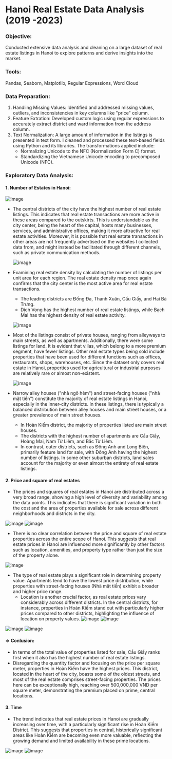 # Hanoi Real Estate Data Analysis (2019 -2023)

### Objective:
Conducted extensive data analysis and cleaning on a large dataset of real estate listings in Hanoi to explore patterns and derive insights into the market.

### Tools: 
Pandas, Seaborn, Matplotlib, Regular Expressions, Word Cloud

### Data Preparation:
1. Handling Missing Values: Identified and addressed missing values, outliers, and inconsistencies in key columns like "price" column.
2. Feature Extration: Developed custom logic using regular expressions to accurately extract district and ward information from the address column.
3. Text Normalization: A large amount of information in the listings is presented in text form. I cleaned and processed these text-based fields using Python and its libraries. The transformations applied include:
   * Normalizing Unicode to the NFC (Normalization Form C) format.
   * Standardizing the Vietnamese Unicode encoding to precomposed Unicode (NFC).

### Exploratory Data Analysis:
#### 1. Number of Estates in Hanoi:
   ![image](https://github.com/user-attachments/assets/4e700b2c-3c14-4266-bb64-4acbc13b8191)
- The central districts of the city have the highest number of real estate listings. This indicates that real estate transactions are more active in these areas compared to the outskirts. This is understandable as the city center, being the heart of the capital, hosts many businesses, services, and administrative offices, making it more attractive for real estate activities. Moreover, it is possible that real estate transactions in other areas are not frequently advertised on the websites I collected data from, and might instead be facilitated through different channels, such as private communication methods.
  
  ![image](https://github.com/user-attachments/assets/66a99409-e35c-4944-9ff9-33b5d08073ac)
- Examining real estate density by calculating the number of listings per unit area for each region. The real estate density map once again confirms that the city center is the most active area for real estate transactions.
  + The leading districts are Đống Đa, Thanh Xuân, Cầu Giấy, and Hai Bà Trưng.
  + Dịch Vọng has the highest number of real estate listings, while Bạch Mai has the highest density of real estate activity.

  ![image](https://github.com/user-attachments/assets/9e7dea9c-f8de-4c95-bebc-31e3b9bf0a60)
- Most of the listings consist of private houses, ranging from alleyways to main streets, as well as apartments. Additionally, there were some listings for land. It is evident that villas, which belong to a more premium segment, have fewer listings. Other real estate types being sold include properties that have been used for different functions such as offices, restaurants, shops, warehouses, etc. Since the dataset only covers real estate in Hanoi, properties used for agricultural or industrial purposes are relatively rare or almost non-existent.

  ![image](https://github.com/user-attachments/assets/45a404e7-c0cf-4712-86ea-aae152bd232e)
- Narrow alley houses ("nhà ngõ hẻm") and street-facing houses ("nhà mặt tiền") constitute the majority of real estate listings in Hanoi, especially in the inner-city districts. In these listings, there is typically a balanced distribution between alley houses and main street houses, or a greater prevalence of main street houses.
  + In Hoàn Kiếm district, the majority of properties listed are main street houses.
  + The districts with the highest number of apartments are Cầu Giấy, Hoàng Mai, Nam Từ Liêm, and Bắc Từ Liêm.
  + In contrast, outer districts, such as Đông Anh and Long Biên, primarily feature land for sale, with Đông Anh having the highest number of listings. In some other suburban districts, land sales account for the majority or even almost the entirety of real estate listings.

#### 2. Price and square of real estates
- The prices and squares of real estates in Hanoi are distributed across a very broad range, showing a high level of diversity and variability among the data points. This indicates that there is significant variation in both the cost and the area of properties available for sale across different neighborhoods and districts in the city.
  
![image](https://github.com/user-attachments/assets/f208e3a9-e7ba-422d-a94e-f36ff3a6fe70) ![image](https://github.com/user-attachments/assets/e07ba0c1-44c3-4f84-81ea-4e45b346b9c2)

- There is no clear correlation between the price and square of real estate properties across the entire scope of Hanoi. This suggests that real estate prices in Hanoi are influenced more significantly by other factors such as location, amenities, and property type rather than just the size of the property alone.
  
![image](https://github.com/user-attachments/assets/96f4f2bd-627e-436e-a12c-04a717747f9a)

- The type of real estate plays a significant role in determining property value. Apartments tend to have the lowest price distribution, while properties with street-facing houses (Nhà mặt tiền) exhibit a broader and higher price range.
  + Location is another crucial factor, as real estate prices vary considerably across different districts. In the central districts, for instance, properties in Hoàn Kiếm stand out with particularly higher prices compared to other districts, highlighting the influence of location on property values.
![image](https://github.com/user-attachments/assets/c5835c6c-1f21-44e1-9e21-eb5911b78138) ![image](https://github.com/user-attachments/assets/7a77b749-fabb-4897-abdc-ea4612a5e2b7)

![image](https://github.com/user-attachments/assets/d7bd0db2-97a1-4110-9228-18de5d68243a) ![image](https://github.com/user-attachments/assets/f52612c9-5457-4085-856b-098360528f8a)



#### => Conlusion:
  + In terms of the total value of properties listed for sale, Cầu Giấy ranks first when it also has the highest number of real estate listings.
  + Disregarding the quantity factor and focusing on the price per square meter, properties in Hoàn Kiếm have the highest prices. This district, located in the heart of the city, boasts some of the oldest streets, and most of the real estate comprises street-facing properties. The prices here can be exceptionally high, reaching over 500,000,000 VND per square meter, demonstrating the premium placed on prime, central locations.

#### 3. Time
- The trend indicates that real estate prices in Hanoi are gradually increasing over time, with a particularly significant rise in Hoàn Kiếm District. This suggests that properties in central, historically significant areas like Hoàn Kiếm are becoming even more valuable, reflecting the growing demand and limited availability in these prime locations.
  
![image](https://github.com/user-attachments/assets/8ae00771-d155-434d-81d8-8c8df9e72942) ![image](https://github.com/user-attachments/assets/2767dc94-0b5e-432d-9565-6967f70c90ae)



